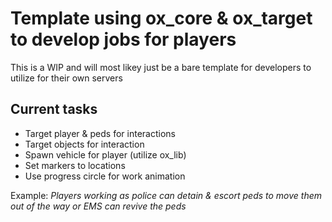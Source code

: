 # Template using **ox_core & ox_target** to develop jobs for players
This is a WIP and will most likey just be a bare template for developers to utilize for their own servers

## Current tasks

* Target player & peds for interactions
* Target objects for interaction
* Spawn vehicle for player (utilize ox_lib)
* Set markers to locations
* Use progress circle for work animation

Example: *Players working as police can detain & escort peds to move them out of the way or EMS can revive the peds*


